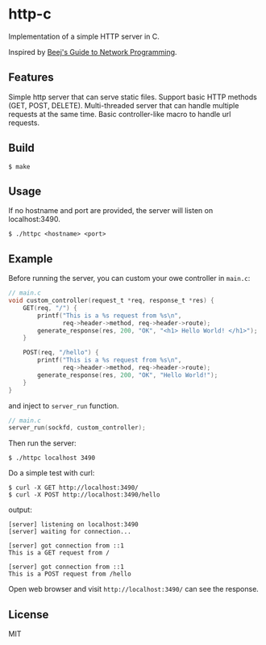 # http-c

Implementation of a simple HTTP server in C.

Inspired by [Beej's Guide to Network Programming](https://beej.us/guide/bgnet/).

## Features

Simple http server that can serve static files. Support basic HTTP methods (GET, POST, DELETE). Multi-threaded server that can handle multiple requests at the same time. Basic controller-like macro to handle url requests.

## Build

```
$ make
```

## Usage

If no hostname and port are provided, the server will listen on localhost:3490.

```
$ ./httpc <hostname> <port>
```

## Example

Before running the server, you can custom your owe controller in `main.c`:

```c
// main.c
void custom_controller(request_t *req, response_t *res) {
    GET(req, "/") {
        printf("This is a %s request from %s\n",
               req->header->method, req->header->route);
        generate_response(res, 200, "OK", "<h1> Hello World! </h1>");
    }

    POST(req, "/hello") {
        printf("This is a %s request from %s\n",
               req->header->method, req->header->route);
        generate_response(res, 200, "OK", "Hello World!");
    }
}
```

and inject to `server_run` function.

```c
// main.c
server_run(sockfd, custom_controller);
```

Then run the server:

```
$ ./httpc localhost 3490
```

Do a simple test with curl:

```
$ curl -X GET http://localhost:3490/
$ curl -X POST http://localhost:3490/hello
```

output:

```
[server] listening on localhost:3490
[server] waiting for connection...

[server] got connection from ::1
This is a GET request from /

[server] got connection from ::1
This is a POST request from /hello
```

Open web browser and visit `http://localhost:3490/` can see the response.


## License

MIT
